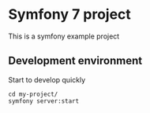 # Symfony 7 project
This is a symfony example project

## Development environment
Start to develop quickly
```
cd my-project/
symfony server:start
```